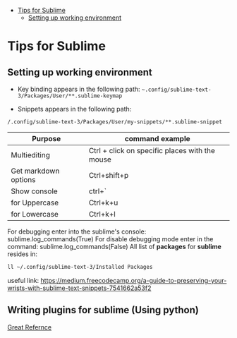 <!--ts-->
   * [Tips for Sublime](#tips-for-sublime)
      * [Setting up working environment](#setting-up-working-environment)

<!-- Added by: gil_diy, at: 2020-02-08T00:58+02:00 -->

<!--te-->

# Tips for Sublime


## Setting up working environment

* Key binding appears in the following path:
`~.config/sublime-text-3/Packages/User/**.sublime-keymap
`

* Snippets appears in the following path:

`/.config/sublime-text-3/Packages/User/my-snippets/**.sublime-snippet`




Purpose | command example
------------ | -------------
Multiediting | Ctrl + click on specific places with the mouse
Get markdown options | Ctrl+shift+p
Show console | ctrl+`
for Uppercase | Ctrl+k+u
for Lowercase | Ctrl+k+l


For debugging enter into the sublime's console:
sublime.log_commands(True)
For disable debugging mode enter in the command:
sublime.log_commands(False)
 All list of **packages** for **sublime** resides in:
```bash
ll ~/.config/sublime-text-3/Installed Packages
```


useful link:
https://medium.freecodecamp.org/a-guide-to-preserving-your-wrists-with-sublime-text-snippets-7541662a53f2


## Writing plugins for sublime (Using python)

[Great Refernce](https://docs.sublimetext.io/guide/extensibility/plugins/)